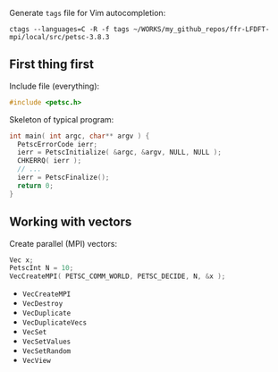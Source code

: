 
Generate `tags` file for Vim autocompletion:
```
ctags --languages=C -R -f tags ~/WORKS/my_github_repos/ffr-LFDFT-mpi/local/src/petsc-3.8.3
```

## First thing first

Include file (everything):

```c
#include <petsc.h>
```

Skeleton of typical program:

```c
int main( int argc, char** argv ) {
  PetscErrorCode ierr;
  ierr = PetscInitialize( &argc, &argv, NULL, NULL );
  CHKERRQ( ierr );
  // ...
  ierr = PetscFinalize();
  return 0;
}
```


## Working with vectors

Create parallel (MPI) vectors:

```c
Vec x;
PetscInt N = 10;
VecCreateMPI( PETSC_COMM_WORLD, PETSC_DECIDE, N, &x );
```

- `VecCreateMPI`
- `VecDestroy`
- `VecDuplicate`
- `VecDuplicateVecs`
- `VecSet`
- `VecSetValues`
- `VecSetRandom`
- `VecView`